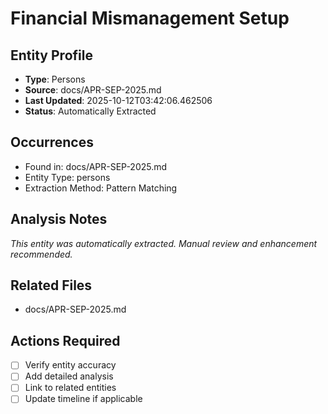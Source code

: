 # Financial Mismanagement Setup

## Entity Profile
- **Type**: Persons
- **Source**: docs/APR-SEP-2025.md
- **Last Updated**: 2025-10-12T03:42:06.462506
- **Status**: Automatically Extracted

## Occurrences
- Found in: docs/APR-SEP-2025.md
- Entity Type: persons
- Extraction Method: Pattern Matching

## Analysis Notes
*This entity was automatically extracted. Manual review and enhancement recommended.*

## Related Files
- docs/APR-SEP-2025.md

## Actions Required
- [ ] Verify entity accuracy
- [ ] Add detailed analysis
- [ ] Link to related entities
- [ ] Update timeline if applicable
